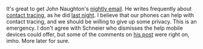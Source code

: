 It's great to get John Naughton's <a href="https://johnnaughton.substack.com/">nightly email</a>. He writes frequently about <a href="http://scripting.com/2020/04/21/191743.html?title=theEbbAndFlowOfLockdown">contact tracing</a>, as he did <a href="https://johnnaughton.substack.com/p/saturday-2-may-2020">last night</a>. I believe that our phones can help with contact tracing, and we should be willing to give up some privacy. This is an emergency. I don't agree with Schneier who dismisses the help mobile devices could offer, but some of the comments on <a href="https://www.schneier.com/blog/archives/2020/05/me_on_covad-19_.html">his post</a> were right on, imho. More later for sure.
